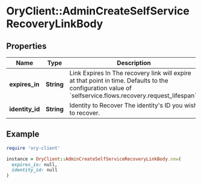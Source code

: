 # OryClient::AdminCreateSelfServiceRecoveryLinkBody

## Properties

| Name | Type | Description | Notes |
| ---- | ---- | ----------- | ----- |
| **expires_in** | **String** | Link Expires In  The recovery link will expire at that point in time. Defaults to the configuration value of &#x60;selfservice.flows.recovery.request_lifespan&#x60;. | [optional] |
| **identity_id** | **String** | Identity to Recover  The identity&#39;s ID you wish to recover. |  |

## Example

```ruby
require 'ory-client'

instance = OryClient::AdminCreateSelfServiceRecoveryLinkBody.new(
  expires_in: null,
  identity_id: null
)
```

